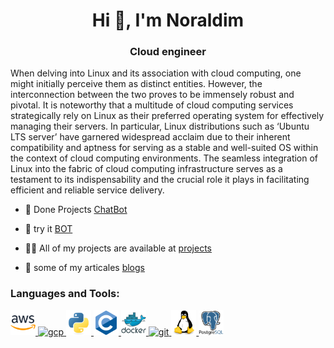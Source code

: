 <h1 align="center">Hi 👋, I'm Noraldim</h1>
<h3 align="center">Cloud engineer</h3>

When delving into Linux and its association with cloud computing, one might initially perceive them as distinct entities. However, the interconnection between the two proves to be immensely robust and pivotal. It is noteworthy that a multitude of cloud computing services strategically rely on Linux as their preferred operating system for effectively managing their servers. In particular, Linux distributions such as ‘Ubuntu LTS server’ have garnered widespread acclaim due to their inherent compatibility and aptness for serving as a stable and well-suited OS within the context of cloud computing environments. The seamless integration of Linux into the fabric of cloud computing infrastructure serves as a testament to its indispensability and the crucial role it plays in facilitating efficient and reliable service delivery.

- 🔭 Done Projects [ChatBot](https://noraldim.xyz/posts/cat/)

- 🤖 try it [BOT](https://t.me/dootobot)

- 👨‍💻 All of my projects are available at [projects](https://noraldim.xyz/posts/)

- 📝 some of my articales [blogs](https://noraldim.xyz/posts/)

<h3 align="left">Languages and Tools:</h3>
<p align="left"> <a href="https://aws.amazon.com" target="_blank" rel="noreferrer"> <img src="https://raw.githubusercontent.com/devicons/devicon/master/icons/amazonwebservices/amazonwebservices-original-wordmark.svg" alt="aws" width="40" height="40"/><a href="https://cloud.google.com" target="_blank" rel="noreferrer"> <img src="https://www.vectorlogo.zone/logos/google_cloud/google_cloud-icon.svg" alt="gcp" width="40" height="40"/></a><a href="https://www.python.org" target="_blank" rel="noreferrer"> <img src="https://raw.githubusercontent.com/devicons/devicon/master/icons/python/python-original.svg" alt="python" width="40" height="40"/> </a>  <a href="https://www.cprogramming.com/" target="_blank" rel="noreferrer"> <img src="https://raw.githubusercontent.com/devicons/devicon/master/icons/c/c-original.svg" alt="c" width="40" height="40"/> </a> <a href="https://www.docker.com/" target="_blank" rel="noreferrer"> <img src="https://raw.githubusercontent.com/devicons/devicon/master/icons/docker/docker-original-wordmark.svg" alt="docker" width="40" height="40"/> </a>  </a> <a href="https://git-scm.com/" target="_blank" rel="noreferrer"> <img src="https://www.vectorlogo.zone/logos/git-scm/git-scm-icon.svg" alt="git" width="40" height="40"/> </a> <a href="https://www.linux.org/" target="_blank" rel="noreferrer"> <img src="https://raw.githubusercontent.com/devicons/devicon/master/icons/linux/linux-original.svg" alt="linux" width="40" height="40"/> </a><a href="https://www.postgresql.org" target="_blank" rel="noreferrer"> <img src="https://raw.githubusercontent.com/devicons/devicon/master/icons/postgresql/postgresql-original-wordmark.svg" alt="postgresql" width="40" height="40"/> </a>
  


<!--<p>&nbsp;<img align="center" src="https://github-readme-stats.vercel.app/api?username=noraldim&show_icons=true&locale=en" alt="noraldim" /></p>-->

